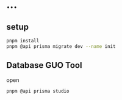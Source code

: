 # ...

## setup

```zsh
pnpm install
pnpm @api prisma migrate dev --name init
```

## Database GUO Tool

open

```zsh
pnpm @api prisma studio
```